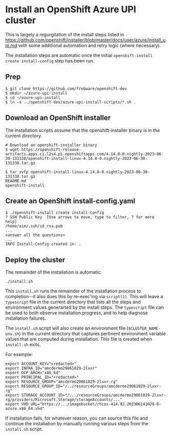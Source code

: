 # Install an OpenShift Azure UPI cluster

This is largely a regurgitation of the install steps listed in
https://github.com/openshift/installer/blob/master/docs/user/azure/install_upi.md
with some additional automation and retry logic (where necessary).

The installation steps are automatic once the initial
`openshift-install create install-config` step has been run.

## Prep

	$ git clone https://github.com/frobware/openshift-dev
	$ mkdir ~/azure-upi-install
	$ cd ~/azure-upi-install
	$ ln -s ../openshift-dev/azure-upi-install-scripts/*.sh .

## Download an OpenShift installer

The installation scripts assume that the openshift-installer binary is
in the current directory.

	# Download an openshift-installer binary
	$ wget https://openshift-release-artifacts.apps.ci.l2s4.p1.openshiftapps.com/4.14.0-0.nightly-2023-06-30-131338/openshift-install-linux-4.14.0-0.nightly-2023-06-30-131338.tar.gz

	$ tar xvfp openshift-install-linux-4.14.0-0.nightly-2023-06-30-131338.tar.gz
	README.md
	openshift-install

## Create an OpenShift install-config.yaml

	$ ./openshift-install create install-config
	? SSH Public Key  [Use arrows to move, type to filter, ? for more help]
	/home/aim/.ssh/id_rsa.pub
	...
	<answer all the questions>
	...
	INFO Install-Config created in: .

## Deploy the cluster

The remainder of the installation is automatic.

	./install.sh

This `install.sh` runs the remainder of the installation process to
completion--it also does this by re-exec'ing via `script(1)`. This
will leave a `typescript` file in the current directory that lists all
the steps and environment values generarted by the install steps. The
`typescript` file can be used to both observe installation progress,
and to help diagnose installation failures.

The `install.sh` script will also create an environment file
(`$CLUSTER_NAME-env.sh`) in the current directory that captures
pertinent environment variable values that are computed during
installation. This file is created when `install.sh` exits.

For example:

	export ACCOUNT_KEY="<redacted>"
	export INFRA_ID="amcdermo29061029-2lxxr"
	export OCP_ARCH="x86_64"
	export PRINCIPAL_ID="<redacted>"
	export RESOURCE_GROUP="amcdermo29061029-2lxxr-rg"
	export RESOURCE_GROUP_ID="/../resourceGroups/amcdermo29061029-2lxxr-rg"
	export STORAGE_ACCOUNT_ID="/.../resourceGroups/amcdermo29061029-2lxxr-rg/providers/Microsoft.Storage/storageAccounts/..."
	export VHD_URL="https://.../imagebucket/rhcos-414.92.202306141028-0-azure.x86_64.vhd"

If installation fails, for whatever reason, you can source this file
and continue the installation by manually running various steps from
the `install.sh` script.
